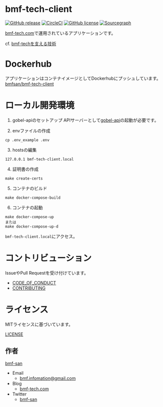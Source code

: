 # bmf-tech-client
[![GitHub release](https://img.shields.io/github/release/bmf-san/bmf-tech-client.svg)](https://github.com/bmf-san/bmf-tech-client/releases)
[![CircleCI](https://circleci.com/gh/bmf-san/bmf-tech-client/tree/master.svg?style=svg)](https://circleci.com/gh/bmf-san/bmf-tech-client/tree/master)
[![GitHub license](https://img.shields.io/github/license/bmf-san/bmf-tech-client)](https://github.com/bmf-san/bmf-tech-client/blob/master/LICENSE)
[![Sourcegraph](https://sourcegraph.com/github.com/bmf-san/bmf-tech-client/-/badge.svg)](https://sourcegraph.com/github.com/bmf-san/bmf-tech-client?badge)

[bmf-tech.com](https://bmf-tech.com/)で運用されているアプリケーションです。

cf. [bmf-techを支える技術](https://bmf-tech.com/posts/bmf-tech%E3%82%92%E6%94%AF%E3%81%88%E3%82%8B%E6%8A%80%E8%A1%93)

# Dockerhub
アプリケーションはコンテナイメージとしてDockerhubにプッシュしています。
[bmfsan/bmf-tech-client](https://hub.docker.com/r/bmfsan/bmf-tech-client)

# ローカル開発環境
1. gobel-apiのセットアップ
APIサーバーとして[gobel-api](https://github.com/bmf-san/gobel-api)の起動が必要です。

2. envファイルの作成
```
cp .env_example .env
```

3. hostsの編集
```
127.0.0.1 bmf-tech-client.local
```

4. 証明書の作成
```
make create-certs
```

5. コンテナのビルド
```
make docker-compose-build
```

6. コンテナの起動
```
make docker-compose-up
または
make docker-compose-up-d
```

`bmf-tech-client.local`にアクセス。

# コントリビューション
IssueやPull Requestを受け付けています。

- [CODE_OF_CONDUCT](https://github.com/bmf-san/bmf-tech-client/blob/master/.github/CODE_OF_CONDUCT.md)
- [CONTRIBUTING](https://github.com/bmf-san/bmf-tech-client/blob/master/.github/CONTRIBUTING.md)

# ライセンス
MITライセンスに基づいています。

[LICENSE](https://github.com/bmf-san/bmf-tech-client/blob/master/LICENSE)

## 作者
[bmf-san](https://github.com/bmf-san)

- Email
  - bmf.infomation@gmail.com
- Blog
  - [bmf-tech.com](http://bmf-tech.com)
- Twitter
  - [bmf-san](https://twitter.com/bmf-san)
